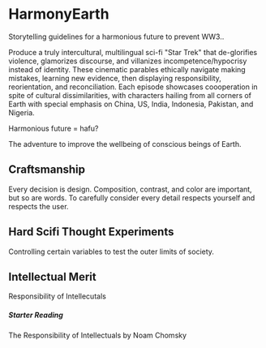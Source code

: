 # HarmonyEarth

Storytelling guidelines for a harmonious future to prevent WW3.. 

Produce a truly intercultural, multilingual sci-fi "Star Trek" that de-glorifies violence, glamorizes discourse, and villanizes incompetence/hypocrisy instead of identity. These cinematic parables ethically navigate making mistakes, learning new evidence, then displaying responsibility, reorientation, and reconciliation. Each episode showcases coooperation in spite of cultural dissimilarities, with characters hailing from all corners of Earth with special emphasis on China, US, India, Indonesia, Pakistan, and Nigeria.

Harmonious future = hafu?

The adventure to improve the wellbeing of conscious beings of Earth.

## Craftsmanship
Every decision is design. Composition, contrast, and color are important, but so are words. To carefully consider every detail respects yourself and respects the user.

## Hard Scifi Thought Experiments
Controlling certain variables to test the outer limits of society.

## Intellectual Merit
Responsibility of Intellecutals



##### Starter Reading
The Responsibility of Intellectuals by Noam Chomsky


